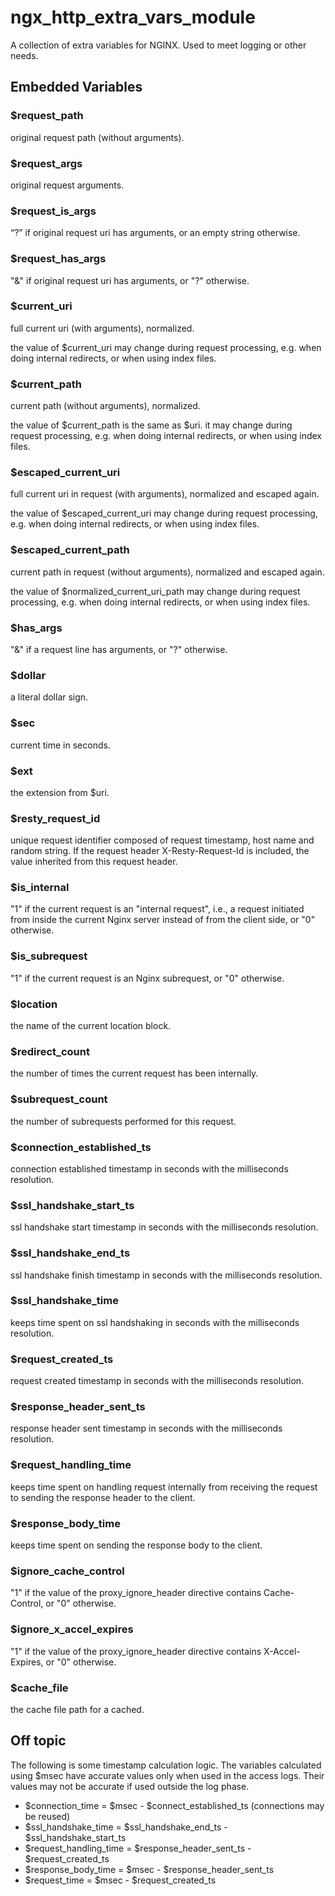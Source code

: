 # ngx_http_extra_vars_module

A collection of extra variables for NGINX. Used to meet logging or other needs.

## Embedded Variables

### \$request_path

original request path (without arguments).

### \$request_args

original request arguments.

### \$request_is_args

“?” if original request uri has arguments, or an empty string otherwise.

### \$request_has_args

"&" if original request uri has arguments, or "?" otherwise.

### \$current_uri

full current uri (with arguments), normalized.

the value of $current_uri may change during request processing, e.g. when doing internal redirects, or when using index files.

### \$current_path

current path (without arguments), normalized.

the value of $current_path is the same as $uri. it may change during request processing, e.g. when doing internal redirects, or when using index files.

### \$escaped_current_uri

full current uri in request (with arguments), normalized and escaped again.

the value of $escaped_current_uri may change during request processing, e.g. when doing internal redirects, or when using index files.

### \$escaped_current_path

current path in request (without arguments), normalized and escaped again.

the value of $normalized_current_uri_path may change during request processing, e.g. when doing internal redirects, or when using index files.

### \$has_args
"&" if a request line has arguments, or "?" otherwise.

### \$dollar
a literal dollar sign.

### \$sec
current time in seconds.

### \$ext
the extension from \$uri.

### \$resty_request_id
unique request identifier composed of request timestamp, host name and random string. If the request header X-Resty-Request-Id is included, the value inherited from this request header.

### \$is_internal
"1" if the current request is an "internal request", i.e., a request initiated from inside the current Nginx server instead of from the client side, or "0" otherwise.

### \$is_subrequest
"1" if the current request is an Nginx subrequest, or "0" otherwise.

### \$location
the name of the current location block.

### \$redirect_count
the number of times the current request has been internally.

### \$subrequest_count
the number of subrequests performed for this request.

### \$connection_established_ts
connection established timestamp in seconds with the milliseconds resolution.

### \$ssl_handshake_start_ts
ssl handshake start timestamp in seconds with the milliseconds resolution.

### \$ssl_handshake_end_ts
ssl handshake finish timestamp in seconds with the milliseconds resolution.

### \$ssl_handshake_time
keeps time spent on ssl handshaking in seconds with the milliseconds resolution.

### \$request_created_ts
request created timestamp in seconds with the milliseconds resolution.

### \$response_header_sent_ts
response header sent timestamp in seconds with the milliseconds resolution.

### \$request_handling_time
keeps time spent on handling request internally from receiving the request to sending the response header to the client.

### \$response_body_time
keeps time spent on sending the response body to the client.

### \$ignore_cache_control
"1" if the value of the proxy_ignore_header directive contains Cache-Control, or "0" otherwise.

### \$ignore_x_accel_expires
"1" if the value of the proxy_ignore_header directive contains X-Accel-Expires, or "0" otherwise.

### \$cache_file
the cache file path for a cached.

## Off topic

The following is some timestamp calculation logic.  The variables calculated using $msec have accurate values only when used in the access logs. Their values may not be accurate if used outside the log phase.

- \$connection_time = \$msec - \$connect_established_ts (connections may be reused)
- \$ssl_handshake_time = \$ssl_handshake_end_ts - \$ssl_handshake_start_ts
- \$request_handling_time = \$response_header_sent_ts - \$request_created_ts
- \$response_body_time = \$msec - \$response_header_sent_ts
- \$request_time = \$msec - \$request_created_ts